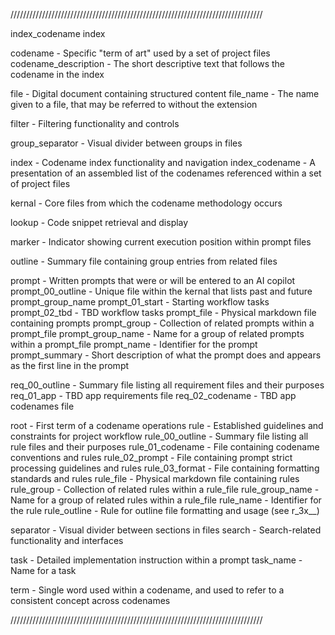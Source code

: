 ////////////////////////////////////////////////////////////////////////////////

index_codename index

codename              - Specific "term of art" used by a set of project files
codename_description  - The short descriptive text that follows the codename in the index

file                  - Digital document containing structured content
file_name             - The name given to a file, that may be referred to without the extension

filter                - Filtering functionality and controls

group_separator       - Visual divider between groups in files

index                 - Codename index functionality and navigation
index_codename        - A presentation of an assembled list of the codenames referenced within a set of project files

kernal                - Core files from which the codename methodology occurs

lookup                - Code snippet retrieval and display

marker                - Indicator showing current execution position within prompt files

outline               - Summary file containing group entries from related files

prompt                - Written prompts that were or will be entered to an AI copilot
prompt_00_outline     - Unique file within the kernal that lists past and future prompt_group_name
prompt_01_start       - Starting workflow tasks
prompt_02_tbd         - TBD workflow tasks
prompt_file           - Physical markdown file containing prompts
prompt_group          - Collection of related prompts within a prompt_file
prompt_group_name     - Name for a group of related prompts within a prompt_file
prompt_name           - Identifier for the prompt 
prompt_summary        - Short description of what the prompt does and appears as the first line in the prompt

req_00_outline        - Summary file listing all requirement files and their purposes
req_01_app            - TBD app requirements file
req_02_codename       - TBD app codenames file

root                  - First term of a codename operations
rule                  - Established guidelines and constraints for project workflow
rule_00_outline       - Summary file listing all rule files and their purposes
rule_01_codename      - File containing codename conventions and rules
rule_02_prompt        - File containing prompt strict processing guidelines and rules
rule_03_format        - File containing formatting standards and rules
rule_file             - Physical markdown file containing rules
rule_group            - Collection of related rules within a rule_file
rule_group_name       - Name for a group of related rules within a rule_file
rule_name             - Identifier for the rule
rule_outline          - Rule for outline file formatting and usage (see r_3x__)

separator             - Visual divider between sections in files
search                - Search-related functionality and interfaces

task                  - Detailed implementation instruction within a prompt
task_name             - Name for a task

term                  - Single word used within a codename, and used to refer to a consistent concept across codenames

////////////////////////////////////////////////////////////////////////////////
